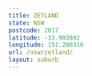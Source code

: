 ```yaml
---
title: ZETLAND
state: NSW
postcode: 2017
latitude: -33.903892
longitude: 151.206316
url: /nsw/zetland/
layout: suburb
---
```


